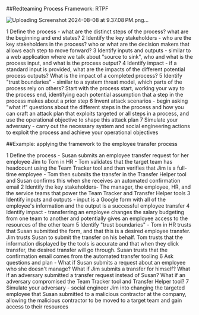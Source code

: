 ##Redteaming Process Framework: RTPF

![Uploading Screenshot 2024-08-08 at 9.37.08 PM.png…]()


1	Define the process - what are the distinct steps of the process? what are the beginning and end states?
2	Identify the key stakeholders - who are the key stakeholders in the process? who or what are the decision makers that allows each step to move forward?	
3	Identify inputs and outputs - similar to a web application where we talk about "source to sink", who and what is the process input, and what is the process output?
4	Identify impact - if a standard input is provided, what are the impacts of the different potential process outputs? What is the impact of a completed process?
5	Identify "trust boundaries" - similar to a system threat model, which parts of the process rely on others? Start with the process start, working your way to the process end, identifying each potential assumption that a step in the process makes about a prior step
6	Invent attack scenarios - begin asking "what if" questions about the different steps in the process and how you can craft an attack plan that exploits targeted or all steps in a process, and use the operational objective to shape this attack plan
7	Simulate your adversary - carry out the necessary system and social engineering actions to exploit the process and achieve your operational objectives

##Example: applying the framework to the employee transfer process

1	Define the process - Susan submits an employee transfer request for her employee Jim to Tom in HR - Tom validates that the target team has headcount using the Team Tracker tool and then verifies that Jim is a full-time employee - Tom then submits the transfer in the Transfer Helper tool and Susan confirms this when she receives an automated confirmation email
2	Identify the key stakeholders- The manager, the employee, HR, and the service teams that power the Team Tracker and Transfer Helper tools
3	Identify inputs and outputs - input is a Google form with all of the employee's information and the output is a successful employee transfer
4	Identify impact - transferring an employee changes the salary budgeting from one team to another and potentially gives an employee access to the resources of the other team
5	Identify "trust boundaries" - Tom in HR trusts that Susan submitted the form, and that this is a desired employee transfer. Jim trusts Susan to submit the transfer on his behalf. Tom trusts that the information displayed by the tools is accurate and that when they click transfer, the desired transfer will go through. Susan trusts that the confirmation email comes from the automated transfer tooling
6	Ask questions and plan - What if Susan submits a request about an employee who she doesn't manage? What if Jim submits a transfer for himself? What if an adversary submitted a transfer request instead of Susan? What if an adversary compromised the Team Tracker tool and Transfer Helper tool?
7	Simulate your adversary - social engineer Jim into changing the targeted employee that Susan submitted to a malicious contractor at the company, allowing the malicious contractor to be moved to a target team and gain access to their resources
